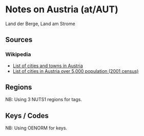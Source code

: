 # Notes on Austria (at/AUT)

Land der Berge, Land am Strome

## Sources

### Wikipedia

- [List of cities and towns in Austria](http://en.wikipedia.org/wiki/List_of_cities_and_towns_in_Austria)
- [List of cities in Austria over 5,000 population (2001 census)](http://en.wikipedia.org/wiki/List_of_cities_in_Austria_over_5,000_population_(2001_census))

## Regions

NB: Using 3 NUTS1 regions for tags.

## Keys / Codes

NB: Using OENORM for keys.